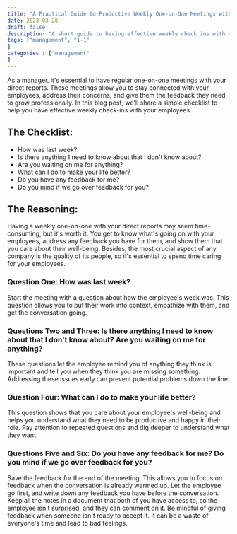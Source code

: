 ```yaml
---
title: "A Practical Guide to Productive Weekly One-on-One Meetings with Employees"
date: 2023-03-28
draft: false
description: "A short guide to having effective weekly check ins with employees."
tags: ["management", "1-1"
]
categories : ["management"
]
---
```

As a manager, it's essential to have regular one-on-one meetings with your direct reports. These meetings allow you to stay connected with your employees, address their concerns, and give them the feedback they need to grow professionally. In this blog post, we'll share a simple checklist to help you have effective weekly check-ins with your employees.

## The Checklist:

- How was last week?
- Is there anything I need to know about that I don't know about?
- Are you waiting on me for anything?
- What can I do to make your life better?
- Do you have any feedback for me?
- Do you mind if we go over feedback for you?

## The Reasoning:
Having a weekly one-on-one with your direct reports may seem time-consuming, but it's worth it. You get to know what's going on with your employees, address any feedback you have for them, and show them that you care about their well-being. Besides, the most crucial aspect of any company is the quality of its people, so it's essential to spend time caring for your employees.

### Question One: How was last week?
Start the meeting with a question about how the employee's week was. This question allows you to put their work into context, empathize with them, and get the conversation going.

### Questions Two and Three: Is there anything I need to know about that I don't know about? Are you waiting on me for anything?
These questions let the employee remind you of anything they think is important and tell you when they think you are missing something. Addressing these issues early can prevent potential problems down the line.

### Question Four: What can I do to make your life better?
This question shows that you care about your employee's well-being and helps you understand what they need to be productive and happy in their role. Pay attention to repeated questions and dig deeper to understand what they want.

### Questions Five and Six: Do you have any feedback for me? Do you mind if we go over feedback for you?
Save the feedback for the end of the meeting. This allows you to focus on feedback when the conversation is already warmed up. Let the employee go first, and write down any feedback you have before the conversation. Keep all the notes in a document that both of you have access to, so the employee isn't surprised, and they can comment on it. Be mindful of giving feedback when someone isn't ready to accept it. It can be a waste of everyone's time and lead to bad feelings.